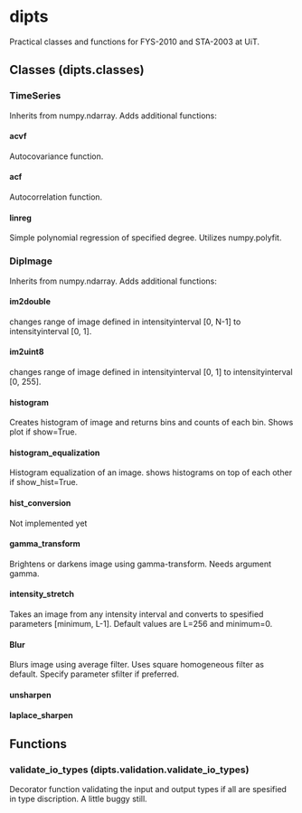 # dipts
Practical classes and functions for FYS-2010 and STA-2003 at UiT.

## Classes (dipts.classes)

### TimeSeries
Inherits from numpy.ndarray. Adds additional functions:
#### acvf
Autocovariance function.
#### acf
Autocorrelation function.
#### linreg
Simple polynomial regression of specified degree. Utilizes numpy.polyfit.

### DipImage
Inherits from numpy.ndarray. Adds additional functions:
#### im2double
changes range of image defined in intensityinterval [0, N-1] to intensityinterval [0, 1].
#### im2uint8
changes range of image defined in intensityinterval [0, 1] to intensityinterval [0, 255].
#### histogram
Creates histogram of image and returns bins and counts of each bin. Shows plot if show=True.
#### histogram_equalization
Histogram equalization of an image. shows histograms on top of each other if show_hist=True.
#### hist_conversion
Not implemented yet
#### gamma_transform
Brightens or darkens image using gamma-transform. Needs argument gamma.
#### intensity_stretch
Takes an image from any intensity interval and converts to spesified parameters [minimum, L-1].
Default values are L=256 and minimum=0.
#### Blur
Blurs image using average filter. Uses square homogeneous filter as default. 
Specify parameter sfilter if preferred.
#### unsharpen
#### laplace_sharpen

## Functions
### validate_io_types (dipts.validation.validate_io_types)
Decorator function validating the input and output types if all are spesified in type discription. A little buggy still.
